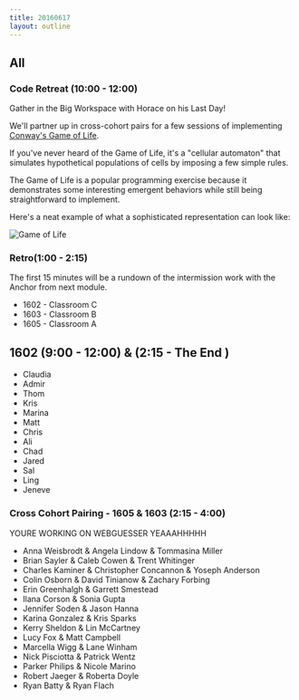 ```yaml
---
title: 20160617
layout: outline
---
```


## All

### Code Retreat (10:00 - 12:00)

Gather in the Big Workspace with Horace on his Last Day!

We'll partner up in cross-cohort pairs for a few sessions of implementing [Conway's Game of Life](https://en.wikipedia.org/wiki/Conway%27s_Game_of_Life).

If you've never heard of the Game of Life, it's a "cellular automaton" that simulates hypothetical populations of cells by imposing a few simple rules.

The Game of Life is a popular programming exercise because it demonstrates some interesting emergent behaviors while still being straightforward to implement.

Here's a neat example of what a sophisticated representation can look like:

![Game of Life](https://upload.wikimedia.org/wikipedia/commons/d/d0/Color_coded_racetrack_large_channel.gif)

### Retro(1:00 - 2:15)

The first 15 minutes will be a rundown of the intermission work with the Anchor from next module.

* 1602 - Classroom C
* 1603 - Classroom B
* 1605 - Classroom A

## 1602 (9:00 - 12:00) & (2:15 - The End )

* Claudia
* Admir
* Thom
* Kris
* Marina
* Matt
* Chris
* Ali
* Chad
* Jared
* Sal
* Ling
* Jeneve


### Cross Cohort Pairing - 1605 & 1603 (2:15 - 4:00)

YOURE WORKING ON WEBGUESSER YEAAAHHHHH

* Anna Weisbrodt & Angela Lindow & Tommasina Miller
* Brian Sayler & Caleb Cowen & Trent Whitinger
* Charles Kaminer & Christopher Concannon & Yoseph Anderson
* Colin Osborn & David Tinianow & Zachary Forbing
* Erin Greenhalgh & Garrett Smestead
* Ilana Corson & Sonia Gupta
* Jennifer Soden & Jason Hanna
* Karina Gonzalez & Kris Sparks
* Kerry Sheldon & Lin McCartney
* Lucy Fox & Matt Campbell
* Marcella Wigg & Lane Winham
* Nick Pisciotta & Patrick Wentz
* Parker Philips & Nicole Marino
* Robert Jaeger & Roberta Doyle
* Ryan Batty & Ryan Flach
